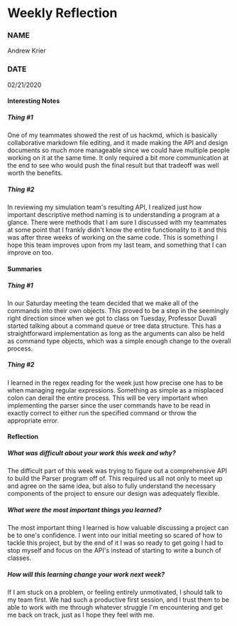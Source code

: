 # Weekly Reflection
### NAME
Andrew Krier
### DATE
02/21/2020
#### Interesting Notes

##### Thing #1
One of my teammates showed the rest of us hackmd, which is basically collaborative
markdown file editing, and it made making the API and design documents so much more 
manageable since we could have multiple people working on it at the same time. It 
only required a bit more communication at the end to see who would push the final 
result but that tradeoff was well worth the benefits.

##### Thing #2
In reviewing my simulation team's resulting API, I realized just how important 
descriptive method naming is to understanding a program at a glance. There were
methods that I am sure I discussed with my teammates at some point that I frankly
didn't know the entire functionality to it and this was after three weeks of working
on the same code. This is something I hope this team improves upon from my last 
team, and something that I can improve on too.

#### Summaries

##### Thing #1
In our Saturday meeting the team decided that we make all of the commands into their 
own objects. This proved to be a step in the seemingly right direction since when we 
got to class on Tuesday, Professor Duvall started talking about a command queue or tree
data structure. This has a straightforward implementation as long as the arguments can 
also be held as command type objects, which was a simple enough change to the overall
process.

##### Thing #2
I learned in the regex reading for the week just how precise one has to be when managing
regular expressions. Something as simple as a misplaced colon can derail the entire process.
This will be very important when implementing the parser since the user commands have to be
read in exactly correct to either run the specified command or throw the appropriate
error.


#### Reflection

##### What was difficult about your work this week and why?
The difficult part of this week was trying to figure out a comprehensive API to build
the Parser program off of. This required us all not only to meet up and agree on the 
same idea, but also to fully understand the necessary components of the project to
ensure our design was adequately flexible.

##### What were the most important things you learned?
The most important thing I learned is how valuable discussing a project can be to one's 
confidence. I went into our initial meeting so scared of how to tackle this project, but
by the end of it I was so ready to get going I had to stop myself and focus on the API's
instead of starting to write a bunch of classes.

##### How will this learning change your work next week?
If I am stuck on a problem, or feeling entirely unmotivated, I should talk to my team first.
We had such a productive first session, and I trust them to be able to work with me through
whatever struggle I'm encountering and get me back on track, just as I hope they feel with
me.